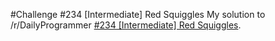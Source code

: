 #Challenge #234 [Intermediate] Red Squiggles
My solution to /r/DailyProgrammer [#234 [Intermediate] Red Squiggles](https://www.reddit.com/r/dailyprogrammer/comments/3n55f3/20150930_challenge_234_intermediate_red_squiggles/).
